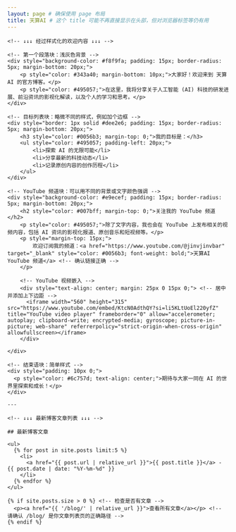 ```yaml
---
layout: page # 确保使用 page 布局
title: 天算AI # 这个 title 可能不再直接显示在头部，但对浏览器标签等仍有用
---
```


<!-- Logo 和 大标题 "天算AI" 由 _layouts/page.html 文件提供，这里不需要再写 -->

<!-- 主要内容区域 -->
<div> <!-- 不再需要很大的 padding-top -->

    <!-- ↓↓↓ 经过样式化的欢迎内容 ↓↓↓ -->

    <!-- 第一个段落块：浅灰色背景 -->
    <div style="background-color: #f8f9fa; padding: 15px; border-radius: 5px; margin-bottom: 20px;">
        <p style="color: #343a40; margin-bottom: 10px;">大家好！欢迎来到 天算AI 的官方博客。</p>
        <p style="color: #495057;">在这里，我将分享关于人工智能 (AI) 科技的研发进展、前沿资讯的影视化解读，以及个人的学习和思考。</p>
    </div>

    <!-- 目标列表块：略微不同的样式，例如加个边框 -->
    <div style="border: 1px solid #dee2e6; padding: 15px; border-radius: 5px; margin-bottom: 20px;">
        <h3 style="color: #0056b3; margin-top: 0;">我的目标是：</h3>
        <ul style="color: #495057; padding-left: 20px;">
            <li>探索 AI 的无限可能</li>
            <li>分享最新的科技动态</li>
            <li>记录原创内容的创作历程</li>
        </ul>
    </div>

    <!-- YouTube 频道块：可以用不同的背景或文字颜色强调 -->
    <div style="background-color: #e9ecef; padding: 15px; border-radius: 5px; margin-bottom: 20px;">
        <h2 style="color: #007bff; margin-top: 0;">关注我的 YouTube 频道</h2>
        <p style="color: #495057;">除了文字内容，我也会在 YouTube 上发布相关的视频内容，包括 AI 资讯的影视化报道、原创音乐和短视频等。</p>
        <p style="margin-top: 15px;">
            欢迎订阅我的频道：<a href="https://www.youtube.com/@jinvjinvbar" target="_blank" style="color: #0056b3; font-weight: bold;">天算AI YouTube 频道</a> <!-- 确认链接正确 -->
        </p>

        <!-- YouTube 视频嵌入 -->
        <div style="text-align: center; margin: 25px 0 15px 0;"> <!-- 居中并添加上下边距 -->
          <iframe width="560" height="315" src="https://www.youtube.com/embed/KtcN0AdthQY?si=li5KLtUoEl220yfZ" title="YouTube video player" frameborder="0" allow="accelerometer; autoplay; clipboard-write; encrypted-media; gyroscope; picture-in-picture; web-share" referrerpolicy="strict-origin-when-cross-origin" allowfullscreen></iframe>
        </div>

    </div>

    <!-- 结束语块：简单样式 -->
    <div style="padding: 10px 0;">
      <p style="color: #6c757d; text-align: center;">期待与大家一同在 AI 的世界里探索和成长！</p>
    </div>

    ---

    <!-- ↓↓↓ 最新博客文章列表 ↓↓↓ -->

    ## 最新博客文章

    <ul>
      {% for post in site.posts limit:5 %}
        <li>
          <a href="{{ post.url | relative_url }}">{{ post.title }}</a> - {{ post.date | date: "%Y-%m-%d" }}
        </li>
      {% endfor %}
    </ul>

    {% if site.posts.size > 0 %} <!-- 检查是否有文章 -->
      <p><a href="{{ '/blog/' | relative_url }}">查看所有文章</a></p> <!-- 请确认 /blog/ 是你文章列表页的正确路径 -->
    {% endif %}

<!-- 主要内容 div 在这里结束 -->
</div>

